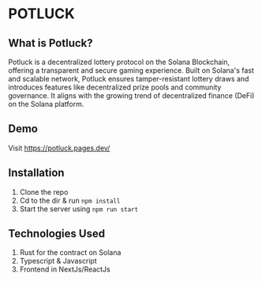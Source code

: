 # POTLUCK

## What is Potluck?
Potluck is a decentralized lottery protocol on the Solana Blockchain, offering a transparent and secure gaming experience. Built on Solana's fast and scalable network, Potluck ensures tamper-resistant lottery draws and introduces features like decentralized prize pools and community governance. It aligns with the growing trend of decentralized finance (DeFi) on the Solana platform.

## Demo

Visit https://potluck.pages.dev/

## Installation

1. Clone the repo
2. Cd to the dir & run `npm install`
3. Start the server using `npm run start`

## Technologies Used

1. Rust for the contract on Solana
2. Typescript & Javascript
3. Frontend in NextJs/ReactJs

